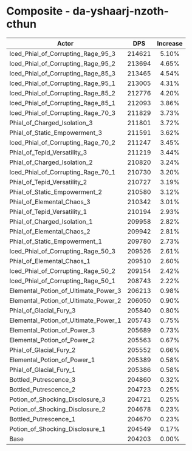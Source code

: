 # Composite - da-yshaarj-nzoth-cthun
| Actor | DPS | Increase |
|---|:---:|:---:|
|Iced_Phial_of_Corrupting_Rage_95_3|214621|5.10%|
|Iced_Phial_of_Corrupting_Rage_95_2|213694|4.65%|
|Iced_Phial_of_Corrupting_Rage_85_3|213465|4.54%|
|Iced_Phial_of_Corrupting_Rage_95_1|213005|4.31%|
|Iced_Phial_of_Corrupting_Rage_85_2|212776|4.20%|
|Iced_Phial_of_Corrupting_Rage_85_1|212093|3.86%|
|Iced_Phial_of_Corrupting_Rage_70_3|211829|3.73%|
|Phial_of_Charged_Isolation_3|211801|3.72%|
|Phial_of_Static_Empowerment_3|211591|3.62%|
|Iced_Phial_of_Corrupting_Rage_70_2|211247|3.45%|
|Phial_of_Tepid_Versatility_3|211219|3.44%|
|Phial_of_Charged_Isolation_2|210820|3.24%|
|Iced_Phial_of_Corrupting_Rage_70_1|210730|3.20%|
|Phial_of_Tepid_Versatility_2|210727|3.19%|
|Phial_of_Static_Empowerment_2|210580|3.12%|
|Phial_of_Elemental_Chaos_3|210342|3.01%|
|Phial_of_Tepid_Versatility_1|210194|2.93%|
|Phial_of_Charged_Isolation_1|209958|2.82%|
|Phial_of_Elemental_Chaos_2|209942|2.81%|
|Phial_of_Static_Empowerment_1|209780|2.73%|
|Iced_Phial_of_Corrupting_Rage_50_3|209526|2.61%|
|Phial_of_Elemental_Chaos_1|209510|2.60%|
|Iced_Phial_of_Corrupting_Rage_50_2|209154|2.42%|
|Iced_Phial_of_Corrupting_Rage_50_1|208743|2.22%|
|Elemental_Potion_of_Ultimate_Power_3|206213|0.98%|
|Elemental_Potion_of_Ultimate_Power_2|206050|0.90%|
|Phial_of_Glacial_Fury_3|205840|0.80%|
|Elemental_Potion_of_Ultimate_Power_1|205743|0.75%|
|Elemental_Potion_of_Power_3|205689|0.73%|
|Elemental_Potion_of_Power_2|205563|0.67%|
|Phial_of_Glacial_Fury_2|205552|0.66%|
|Elemental_Potion_of_Power_1|205389|0.58%|
|Phial_of_Glacial_Fury_1|205386|0.58%|
|Bottled_Putrescence_3|204860|0.32%|
|Bottled_Putrescence_2|204723|0.25%|
|Potion_of_Shocking_Disclosure_3|204721|0.25%|
|Potion_of_Shocking_Disclosure_2|204678|0.23%|
|Bottled_Putrescence_1|204670|0.23%|
|Potion_of_Shocking_Disclosure_1|204549|0.17%|
|Base|204203|0.00%|
